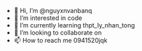 - 👋 Hi, I’m @nguyxnvanbanq
- 👀 I’m interested in code
- 🌱 I’m currently learning thpt_ly_nhan_tong
- 💞️ I’m looking to collaborate on
- 📫 How to reach me 0941520jqk

<!---
nguyxnvanbanq/nguyxnvanbanq is a ✨ special ✨ repository because its `README.md` (this file) appears on your GitHub profile.
You can click the Preview link to take a look at your changes.
--->
